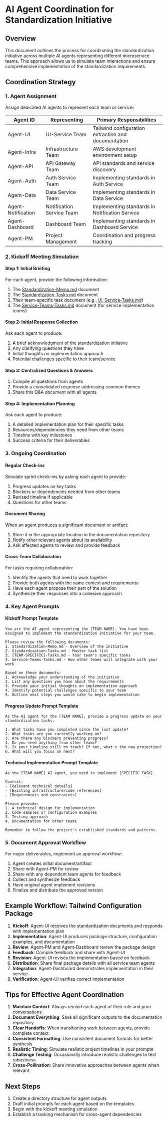 # AI Agent Coordination for Standardization Initiative

## Overview

This document outlines the process for coordinating the standardization initiative across multiple AI agents representing different microservice teams. This approach allows us to simulate team interactions and ensure comprehensive implementation of the standardization requirements.

## Coordination Strategy

### 1. Agent Assignment

Assign dedicated AI agents to represent each team or service:

| Agent ID | Representing | Primary Responsibilities |
|----------|--------------|--------------------------|
| Agent-UI | UI-Service Team | Tailwind configuration extraction and documentation |
| Agent-Infra | Infrastructure Team | AWS development environment setup |
| Agent-API | API Gateway Team | API standards and service discovery |
| Agent-Auth | Auth Service Team | Implementing standards in Auth Service |
| Agent-Data | Data Service Team | Implementing standards in Data Service |
| Agent-Notification | Notification Service Team | Implementing standards in Notification Service |
| Agent-Dashboard | Dashboard Team | Implementing standards in Dashboard Service |
| Agent-PM | Project Management | Coordination and progress tracking |

### 2. Kickoff Meeting Simulation

#### Step 1: Initial Briefing

For each agent, provide the following information:

1. The [Standardization-Memo.md](./Standardization-Memo.md) document
2. The [Standardization-Tasks.md](./Standardization-Tasks.md) document
3. Their team-specific task document (e.g., [UI-Service-Tasks.md](./UI-Service-Tasks.md))
4. The [Service-Teams-Tasks.md](./Service-Teams-Tasks.md) document (for service implementation teams)

#### Step 2: Initial Response Collection

Ask each agent to produce:

1. A brief acknowledgment of the standardization initiative
2. Any clarifying questions they have
3. Initial thoughts on implementation approach
4. Potential challenges specific to their team/service

#### Step 3: Centralized Questions & Answers

1. Compile all questions from agents
2. Provide a consolidated response addressing common themes
3. Share this Q&A document with all agents

#### Step 4: Implementation Planning

Ask each agent to produce:

1. A detailed implementation plan for their specific tasks
2. Resources/dependencies they need from other teams
3. Timeline with key milestones
4. Success criteria for their deliverables

### 3. Ongoing Coordination

#### Regular Check-ins

Simulate sprint check-ins by asking each agent to provide:

1. Progress updates on key tasks
2. Blockers or dependencies needed from other teams
3. Revised timeline if applicable
4. Questions for other teams

#### Document Sharing

When an agent produces a significant document or artifact:

1. Store it in the appropriate location in the documentation repository
2. Notify other relevant agents about its availability
3. Ask affected agents to review and provide feedback

#### Cross-Team Collaboration

For tasks requiring collaboration:

1. Identify the agents that need to work together
2. Provide both agents with the same context and requirements
3. Have each agent propose their part of the solution
4. Synthesize their responses into a cohesive approach

### 4. Key Agent Prompts

#### Kickoff Prompt Template

```
You are the AI agent representing the [TEAM NAME]. You have been assigned to implement the standardization initiative for your team.

Please review the following documents:
1. Standardization-Memo.md - Overview of the initiative
2. Standardization-Tasks.md - Master task list
3. [TEAM-SPECIFIC]-Tasks.md - Your team's specific tasks
4. Service-Teams-Tasks.md - How other teams will integrate with your work

Based on these documents:
1. Acknowledge your understanding of the initiative
2. List any questions you have about the requirements
3. Provide your initial thoughts on implementation approach
4. Identify potential challenges specific to your team
5. Outline next steps you would take to begin implementation
```

#### Progress Update Prompt Template

```
As the AI agent for the [TEAM NAME], provide a progress update on your standardization tasks:

1. What tasks have you completed since the last update?
2. What tasks are you currently working on?
3. Are there any blockers preventing progress?
4. Do you need anything from other teams?
5. Is your timeline still on track? If not, what's the new projection?
6. What will you focus on next?
```

#### Technical Implementation Prompt Template

```
As the [TEAM NAME] AI agent, you need to implement [SPECIFIC TASK].

Context:
- [Relevant technical details]
- [Existing infrastructure/code references]
- [Requirements and constraints]

Please provide:
1. A technical design for implementation
2. Code samples or configuration examples
3. Testing approach
4. Documentation for other teams

Remember to follow the project's established standards and patterns.
```

### 5. Document Approval Workflow

For major deliverables, implement an approval workflow:

1. Agent creates initial document/artifact
2. Share with Agent-PM for review
3. Share with any dependent team agents for feedback
4. Collect and synthesize feedback
5. Have original agent implement revisions
6. Finalize and distribute the approved version

## Example Workflow: Tailwind Configuration Package

1. **Kickoff**: Agent-UI receives the standardization documents and responds with implementation plan
2. **Implementation**: Agent-UI produces package structure, configuration examples, and documentation
3. **Review**: Agent-PM and Agent-Dashboard review the package design
4. **Feedback**: Compile feedback and share with Agent-UI
5. **Revision**: Agent-UI revises the implementation based on feedback
6. **Distribution**: Share final package details with all service team agents
7. **Integration**: Agent-Dashboard demonstrates implementation in their service
8. **Verification**: Agent-UI verifies correct implementation

## Tips for Effective Agent Coordination

1. **Maintain Context**: Always remind each agent of their role and prior conversations
2. **Document Everything**: Save all significant outputs to the documentation repository
3. **Clear Handoffs**: When transitioning work between agents, provide complete context
4. **Consistent Formatting**: Use consistent document formats for better synthesis
5. **Realistic Timing**: Simulate realistic project timelines in your prompts
6. **Challenge Testing**: Occasionally introduce realistic challenges to test robustness
7. **Cross-Pollination**: Share innovative approaches between agents when relevant

## Next Steps

1. Create a directory structure for agent outputs
2. Draft initial prompts for each agent based on the templates
3. Begin with the kickoff meeting simulation
4. Establish a tracking mechanism for cross-agent dependencies 